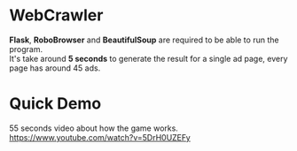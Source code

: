 # WebCrawler

<b>Flask</b>, <b>RoboBrowser</b> and <b>BeautifulSoup</b> are required to be able to run the program. <br>
It's take around <b>5 seconds</b> to generate the result for a single ad page, every page has around 45 ads. <br>

# Quick Demo

55 seconds video about how the game works. <br>
https://www.youtube.com/watch?v=5DrH0UZEFy
